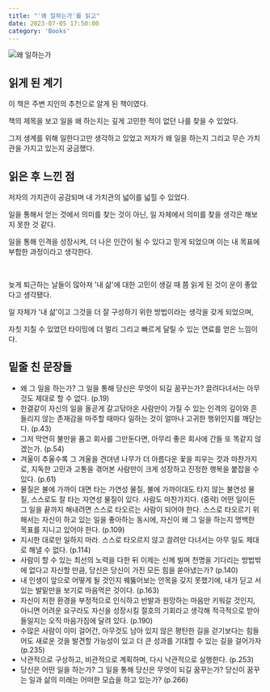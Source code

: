 ```yaml
---
title: "'왜 일하는가'를 읽고"
date: 2023-07-05 17:50:00
category: 'Books'
---
```


![왜 일하는가](https://github.com/hyesungoh/hyesungoh/assets/26461307/378b0429-e778-4fdd-a243-a837990f5f51)

## 읽게 된 계기

이 책은 주변 지인의 추천으로 알게 된 책이였다.

책의 제목을 보고 일을 왜 하는지는 깊게 고민한 적이 없던 나를 찾을 수 있었다. 

그저 생계를 위해 일한다고만 생각하고 있었고 저자가 왜 일을 하는지 그리고 무슨 가치관을 가지고 있는지 궁금했다.

## 읽은 후 느낀 점

저자의 가치관이 공감되며 내 가치관의 넓이를 넓힐 수 있었다.

일을 통해서 얻는 것에서 의미를 찾는 것이 아닌, 일 자체에서 의미를 찾을 생각은 해보지 못한 것 같다.

일을 통해 인격을 성장시켜, 더 나은 인간이 될 수 있다고 믿게 되었으며 이는 내 목표에 부합한 과정이라고 생각한다.

<br />

늦게 퇴근하는 날들이 많아져 '내 삶'에 대한 고민이 생길 때 쯤 읽게 된 것이 운이 좋았다고 생각됐다.

일 자체가 '내 삶'이고 그것을 더 잘 구성하기 위한 방법이라는 생각을 갖게 되었으며, 

자칫 지칠 수 있었던 타이밍에 더 멀리 그리고 빠르게 달릴 수 있는 연료를 얻은 느낌이다.

## 밑줄 친 문장들

* 왜 그 일을 하는가? 그 일을 통해 당신은 무엇이 되길 꿈꾸는가? 끌려다녀서는 아무것도 제대로 할 수 없다. (p.19)
* 한결같이 자신의 일을 올곧게 갈고닦아온 사람만이 가질 수 있는 인격의 깊이와 흔들리지 않는 존재감을 마주할 때마다 일하는 것이 얼마나 고귀한 행위인지를 깨닫는다. (p.43)
* 그저 막연히 불만을 품고 회사를 그만둔다면, 아무리 좋은 회사에 간들 또 똑같지 않겠는가. (p.54)
* 겨울이 추울수록 그 겨울을 견뎌낸 나무가 더 아름다운 꽃을 피우는 것과 마찬가지로, 지독한 고민과 고통을 겪어본 사람만이 크게 성장하고 진정한 행복을 붙잡을 수 있다. (p.61)
* 물질은 불에 가까이 대면 타는 가연성 물질, 불에 가까이대도 타지 않는 불연성 물질, 스스로도 잘 타는 자연성 물질이 있다. 사람도 마찬가지다. (중략) 어떤 일이든 그 일을 끝까지 해내려면 스스로 타오르는 사람이 되어야 한다. 스스로 타오르기 위해서는 자신이 하고 있는 일을 좋아하는 동시에, 자신이 왜 그 일을 하는지 명백한 목표를 지니고 있어야 한다. (p.109)
* 지시한 대로만 일하지 마라. 스스로 타오르지 않고 끌려만 다녀서는 아무 일도 제대로 해낼 수 없다. (p.114)
* 사람이 할 수 있는 최선의 노력을 다한 뒤 이제는 신께 빌며 천명을 기다리는 방법밖에 없다고 자신할 만큼, 당신은 당신이 가진 모든 힘을 쏟아냈는가? (p.140)
* 내 인생이 앞으로 어떻게 될 것인지 꿰뚫어보는 안목을 갖지 못했기에, 내가 딛고 서 있는 발밑만을 보기로 마음먹은 것이다. (p.163)
* 자신이 처한 환경을 부정적으로 인식하고 반발과 원망하는 마음만 키워갈 것인지, 아니면 어려운 요구라도 자신을 성장시킬 절호의 기회라고 생각해 적극적으로 받아들일지는 오직 마음가짐에 달려 있다. (p.190)
* 수많은 사람이 이미 걸어간, 아무것도 남아 있지 않은 평탄한 길을 걷기보다는 힘들어도 새로운 것을 발견할 가능성이 있고 더 큰 성과를 기대할 수 있는 길을 걸어가자 (p.235)
* 낙관적으로 구상하고, 비관적으로 계획하며, 다시 낙관적으로 실행한다. (p.253)
* 당신은 어떤 일을 하는가? 그 일을 통해 당신은 무엇이 되길 꿈꾸는가? 당신이 꿈꾸는 일과 삶의 미래는 어떠한 모습을 하고 있는가? (p.266)
